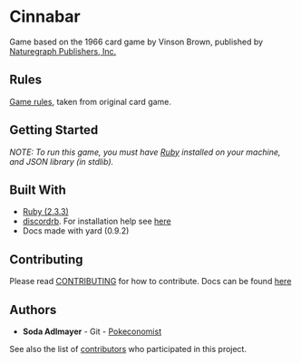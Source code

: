 # Cinnabar
Game based on the 1966 card game by Vinson Brown, published by [Naturegraph Publishers, Inc.](http://www.naturegraph.com/)

## Rules

[Game rules](./RULES.md), taken from original card game.

## Getting Started
*NOTE:*
*To run this game, you must have [Ruby](https://www.ruby-lang.org/en/downloads/) installed on your machine, and JSON library (in stdlib).*


## Built With

* [Ruby (2.3.3)](http://ruby-doc.org/core-2.3.3/index.html)
* [discordrb](https://github.com/meew0/discordrb). For installation help see [here](https://github.com/meew0/discordrb/blob/master/README.md#installation)
* Docs made with yard (0.9.2)

## Contributing

Please read [CONTRIBUTING](./CONTRIBUTING.md) for how to contribute. Docs can be found [here]()

## Authors

* **Soda Adlmayer** - Git - [Pokeconomist](https://github.com/Pokeconomist)

See also the list of [contributors](https://github.com/Pokeconomist/cinnabar/graphs/contributors) who participated in this project.
